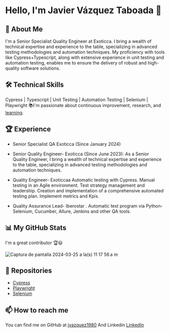 
# Hello, I'm Javier Vázquez Taboada 👋

## 🚀 About Me
I'm a Senior Specialist Quality Engineer at Exoticca. I bring a wealth of technical expertise and experience to the table, specializing in advanced testing methodologies and automation techniques. My proficiency with tools like Cypress+Typescript, along with extensive experience in unit testing and automation testing, enables me to ensure the delivery of robust and high-quality software solutions.

## 🛠 Technical Skills
Cypress | Typescript | Unit Testing | Automation Testing | Selenium | Playwright
📚I'm passionate about continuous improvement, research, and [learning](https://www.linkedin.com/in/javier-v%C3%A1zquez-taboada-b8269693/details/certifications/). 

## 🏆 Experience
- Senior Specialist QA Exoticca (Since January 2024)

- Senior Quality Engineer- Exoticca (Since June 2023): As a Senior Quality Engineer, I bring a wealth of technical expertise and experience to the table, specializing in advanced testing methodologies and automation techniques.

- Quality Engineer- Exoticcaa Automatic testing with Cypress. Manual testing in an Agile environment. Test strategy management and leadership. Creation and implementation of a comprehensive automated testing plan. Implement metrics and Kpis.

- Quality Assurance Lead- Iberostar . Automatic test program via Python-Selenium, Cucumber, Allure, Jenkins and other QA tools.

## 📊 My GitHub Stats

I'm a great contributor 🏆😃


![Captura de pantalla 2024-03-25 a la(s) 11 17 56 a m](https://github.com/jvazquez1980/jvazquez1980/assets/72526527/d5deefe4-92cf-4b6a-9f3c-3cc3bebfee1e)

## 📝 Repositories
- [Cypress](https://github.com/JvazquezQAexoticca/Democypress)
- [Playwright](https://github.com/jvazquez1980/Playwright-Typescript)
- [Selenium](https://github.com/jvazquez1980/SeleniumJava.git)

## 📫 How to reach me
You can find me on GitHub at [jvazquez1980](https://github.com/your_username](https://github.com/jvazquez1980))
And Linkedin [LinkedIn](https://www.linkedin.com/in/javier-v%C3%A1zquez-taboada-b8269693/)

